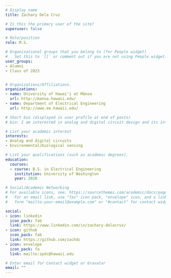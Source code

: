 ```yaml
---
# Display name
title: Zachary Dela Cruz

# Is this the primary user of the site?
superuser: false

# Role/position
role: M.S.

# Organizational groups that you belong to (for People widget)
#   Set this to `[]` or comment out if you are not using People widget.
user_groups:
- Alumni
- Class of 2023


# Organizations/Affiliations.
organizations:
- name: University of Hawaiʻi at Mānoa
  url: http://manoa.hawaii.edu/
- name: Department of Electrical Engineering
  url: http://www.ee.hawaii.edu/

# Short bio (displayed in user profile at end of posts)
# bio: I am interested in analog and digital circuit design and its intersection with environmental and biological sensing.

# List your academic interest
interests:
- Analog and digital circuits
- Environmental/biological sensing

# List your qualifications (such as academic degrees).
education:
  courses:
  - course: B.S. in Electrical Engineering
    institution: University of Washington
    year: 2020

# Social/Academic Networking
# For available icons, see: https://sourcethemes.com/academic/docs/page-builder/#icons
#   For an email link, use "fas" icon pack, "envelope" icon, and a link in the
#   form "mailto:your-email@example.com" or "#contact" for contact widget.

social:
- icon: linkedin
  icon_pack: fab
  link: https://www.linkedin.com/in/zachary-delacruz/
- icon: github
  icon_pack: fab
  link: https://github.com/zachdc
- icon: envelope
  icon_pack: fa
  link: mailto:zpdc@hawaii.edu

# Enter email for Contact widget or Gravatar
email: ""
---
```

